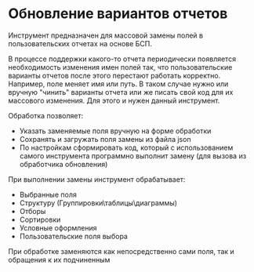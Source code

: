 # Обновление вариантов отчетов

Инструмент предназначен для массовой замены полей в пользовательских отчетах на основе БСП.

В процессе поддержки какого-то отчета периодически появляется необходимость изменения имен полей так, что пользовательские варианты отчетов после этого перестают работать корректно. Например, поле меняет имя или путь. В таком случае нужно или вручную "чинить" варианты отчета или же писать свой код для их массового изменения. Для этого и нужен данный инструмент.

Обработка позволяет:

- Указать заменяемые поля вручную на форме обработки
- Сохранять и загружать поля замены из файла json
- По настройкам сформировать код, который с использованием самого инструмента программно выполнит замену (для вызова из обработчика обновления)

При выполнении замены инструмент обрабатывает:

- Выбранные поля
- Структуру (Группировки\таблицы\диаграммы)
- Отборы
- Сортировки
- Условные оформления
- Пользовательские поля выбора

При обработке заменяются как непосредственно сами поля, так и обращения к их подчиненным
